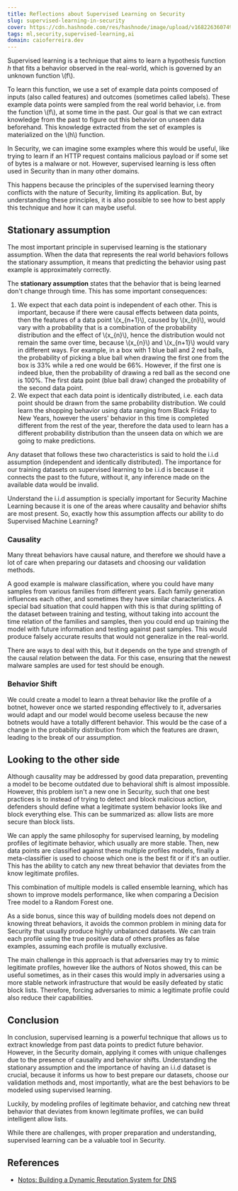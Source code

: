 ```yaml
---
title: Reflections about Supervised Learning on Security
slug: supervised-learning-in-security
cover: https://cdn.hashnode.com/res/hashnode/image/upload/v1682263607494/idfExTZ29.jpg?auto=format
tags: ml,security,supervised-learning,ai
domain: caioferreira.dev
---
```


Supervised learning is a technique that aims to learn a hypothesis function _h_ that fits a behavior observed in the real-world, which is governed by an unknown function \\(f\\).

To learn this function, we use a set of example data points composed of inputs (also called features) and outcomes (sometimes called labels). These example data points were sampled from the real world behavior, i.e. from the function \\(f\\), at some time in the past. Our goal is that we can extract knowledge from the past to figure out this behavior on unseen data beforehand. This knowledge extracted from the set of examples is materialized on the \\(h\\) function.

In Security, we can imagine some examples where this would be useful, like trying to learn if an HTTP request contains malicious payload or if some set of bytes is a malware or not. However, supervised learning is less often used in Security than in many other domains.

This happens because the principles of the supervised learning theory conflicts with the nature of Security, limiting its application. But, by understanding these principles, it is also possible to see how to best apply this technique and how it can maybe useful.

## Stationary assumption

The most important principle in supervised learning is the stationary assumption. When the data that represents the real world behaviors follows the stationary assumption, it means that predicting the behavior using past example is approximately correctly.

The **stationary assumption** states that the behavior that is being learned don't change through time. This has some important consequences:

1. We expect that each data point is independent of each other. This is important, because if there were causal effects between data points, then the features of a data point \\(x_{n+1}\\), caused by \\(x_{n}\\), would vary with a probability that is a combination of the probability distribution and the effect of \\(x_{n}\\), hence the distribution would not remain the same over time, because \\(x_{n}\\) and \\(x\_{n+1}\\) would vary in different ways. For example, in a box with 1 blue ball and 2 red balls, the probability of picking a blue ball when drawing the first one from the box is 33% while a red one would be 66%. However, if the first one is indeed blue, then the probability of drawing a red ball as the second one is 100%. The first data point (blue ball draw) changed the probability of the second data point.
2. We expect that each data point is identically distributed, i.e. each data point should be drawn from the same probability distribution. We could learn the shopping behavior using data ranging from Black Friday to New Years, however the users' behavior in this time is completed different from the rest of the year, therefore the data used to learn has a different probability distribution than the unseen data on which we are going to make predictions.

Any dataset that follows these two characteristics is said to hold the i.i.d assumption (independent and identically distributed). The importance for our training datasets on supervised learning to be i.i.d is because it connects the past to the future, without it, any inference made on the available data would be invalid.

Understand the i.i.d assumption is specially important for Security Machine Learning because it is one of the areas where causality and behavior shifts are most present. So, exactly how this assumption affects our ability to do Supervised Machine Learning?

### Causality

Many threat behaviors have causal nature, and therefore we should have a lot of care when preparing our datasets and choosing our validation methods.

A good example is malware classification, where you could have many samples from various families from different years. Each family generation influences each other, and sometimes they have similar characteristics.
A special bad situation that could happen with this is that during splitting of the dataset between training and testing, without taking into account the time relation of the families and samples, then you could end up training the model with future information and testing against past samples. This would produce falsely accurate results that would not generalize in the real-world.

There are ways to deal with this, but it depends on the type and strength of the causal relation between the data. For this case, ensuring that the newest malware samples are used for test should be enough.

### Behavior Shift

We could create a model to learn a threat behavior like the profile of a botnet, however once we started responding effectively to it, adversaries would adapt and our model would become useless because the new botnets would have a totally different behavior.
This would be the case of a change in the probability distribution from which the features are drawn, leading to the break of our assumption.

## Looking to the other side

Although causality may be addressed by good data preparation, preventing a model to be become outdated due to behavioral shift is almost impossible. However, this problem isn't a new one in Security, such that one best practices is to instead of trying to detect and block malicious action, defenders should define what a legitimate system behavior looks like and block everything else. This can be summarized as: allow lists are more secure than block lists.

We can apply the same philosophy for supervised learning, by modeling profiles of legitimate behavior, which usually are more stable. Then, new data points are classified against these multiple profiles models, finally a meta-classifier is used to choose which one is the best fit or if it's an outlier. This has the ability to catch any new threat behavior that deviates from the know legitimate profiles.

This combination of multiple models is called ensemble learning, which has shown to improve models performance, like when comparing a Decision Tree model to a Random Forest one.

As a side bonus, since this way of building models does not depend on knowing threat behaviors, it avoids the common problem in mining data for Security that usually produce highly unbalanced datasets. We can train each profile using the true positive data of others profiles as false examples, assuming each profile is mutually exclusive.

The main challenge in this approach is that adversaries may try to mimic legitimate profiles, however like the authors of Notos showed, this can be useful sometimes, as in their cases this would imply in adversaries using a more stable network infrastructure that would be easily defeated by static block lists. Therefore, forcing adversaries to mimic a legitimate profile could also reduce their capabilities.

## Conclusion

In conclusion, supervised learning is a powerful technique that allows us to extract knowledge from past data points to predict future behavior. However, in the Security domain, applying it comes with unique challenges due to the presence of causality and behavior shifts. Understanding the stationary assumption and the importance of having an i.i.d dataset is crucial, because it informs us how to best prepare our datasets, choose our validation methods and, most importantly, what are the best behaviors to be modeled using supervised learning.

Luckily, by modeling profiles of legitimate behavior, and catching new threat behavior that deviates from known legitimate profiles, we can build intelligent allow lists.

While there are challenges, with proper preparation and understanding, supervised learning can be a valuable tool in Security.

## References

- [Notos: Building a Dynamic Reputation System for DNS](https://astrolavos.gatech.edu/articles/Antonakakis.pdf)
